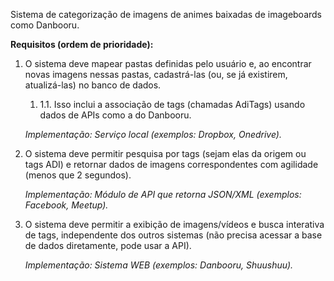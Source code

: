 <html>
<p>Sistema de categorização de imagens de animes baixadas de imageboards como Danbooru.</p>

<p><b>Requisitos (ordem de prioridade):</b></p>
<ol> 
<li>
	<p>O sistema deve mapear pastas definidas pelo usuário e, ao encontrar novas imagens nessas pastas, cadastrá-las (ou, se já existirem, atualizá-las) no banco de dados.</p>
	<p><ol><li>1.1. Isso inclui a associação de tags (chamadas AdiTags) usando dados de APIs como a do Danbooru.</li></ol></p>
	<p><i>Implementação: Serviço local (exemplos: Dropbox, Onedrive).</i></p>
</li>
<li>
	<p>O sistema deve permitir pesquisa por tags (sejam elas da origem ou tags ADI) e retornar dados de imagens correspondentes com agilidade (menos que 2 segundos).</p>
	<p><i>Implementação: Módulo de API que retorna JSON/XML (exemplos: Facebook, Meetup).</i></p>
</li>

<li>
	<p>O sistema deve permitir a exibição de imagens/vídeos e busca interativa de tags, independente dos outros sistemas (não precisa acessar a base de dados diretamente, pode usar a API).</p>
	<p><i>Implementação: Sistema WEB (exemplos: Danbooru, Shuushuu).</i></p>
</li>
</html>
